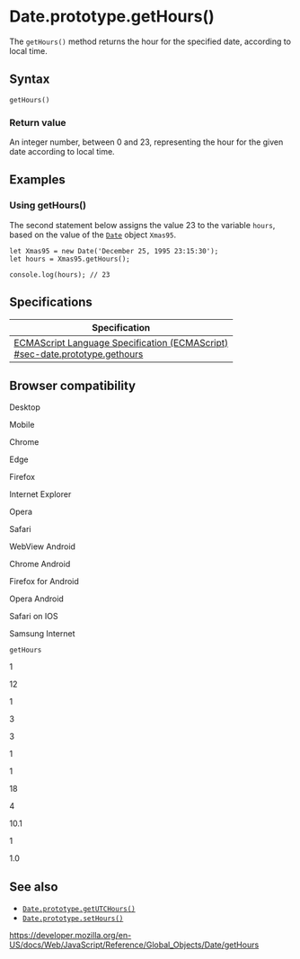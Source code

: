 Date.prototype.getHours()
=========================

The `getHours()` method returns the hour for the specified date, according to local time.

Syntax
------

    getHours()

### Return value

An integer number, between 0 and 23, representing the hour for the given date according to local time.

Examples
--------

### Using getHours()

The second statement below assigns the value 23 to the variable `hours`, based on the value of the [`Date`](../date) object `Xmas95`.

    let Xmas95 = new Date('December 25, 1995 23:15:30');
    let hours = Xmas95.getHours();

    console.log(hours); // 23

Specifications
--------------

<table><thead><tr class="header"><th>Specification</th></tr></thead><tbody><tr class="odd"><td><a href="https://tc39.es/ecma262/#sec-date.prototype.gethours">ECMAScript Language Specification (ECMAScript)<br />
<span class="small">#sec-date.prototype.gethours</span></a></td></tr></tbody></table>

Browser compatibility
---------------------

Desktop

Mobile

Chrome

Edge

Firefox

Internet Explorer

Opera

Safari

WebView Android

Chrome Android

Firefox for Android

Opera Android

Safari on IOS

Samsung Internet

`getHours`

1

12

1

3

3

1

1

18

4

10.1

1

1.0

See also
--------

-   [`Date.prototype.getUTCHours()`](getutchours)
-   [`Date.prototype.setHours()`](sethours)

<a href="https://developer.mozilla.org/en-US/docs/Web/JavaScript/Reference/Global_Objects/Date/getHours" class="_attribution-link">https://developer.mozilla.org/en-US/docs/Web/JavaScript/Reference/Global_Objects/Date/getHours</a>
